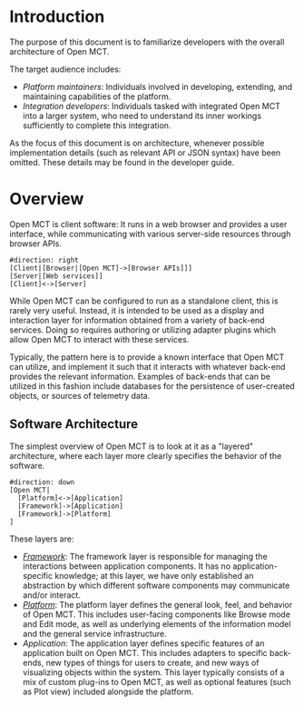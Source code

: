# Introduction

The purpose of this document is to familiarize developers with the
overall architecture of Open MCT.

The target audience includes:

* _Platform maintainers_: Individuals involved in developing,
  extending, and maintaining capabilities of the platform.
* _Integration developers_: Individuals tasked with integrated
  Open MCT into a larger system, who need to understand
  its inner workings sufficiently to complete this integration.

As the focus of this document is on architecture, whenever possible
implementation details (such as relevant API or JSON syntax) have been
omitted. These details may be found in the developer guide.

# Overview

Open MCT is client software: It runs in a web browser and
provides a user interface, while communicating with various
server-side resources through browser APIs.

```nomnoml
#direction: right
[Client|[Browser|[Open MCT]->[Browser APIs]]]
[Server|[Web services]]
[Client]<->[Server]
```

While Open MCT can be configured to run as a standalone client,
this is rarely very useful. Instead, it is intended to be used as a
display and interaction layer for information obtained from a
variety of back-end services. Doing so requires authoring or utilizing
adapter plugins which allow Open MCT to interact with these services.

Typically, the pattern here is to provide a known interface that
Open MCT can utilize, and implement it such that it interacts with
whatever back-end provides the relevant information.
Examples of back-ends that can be utilized in this fashion include
databases for the persistence of user-created objects, or sources of
telemetry data.

## Software Architecture

The simplest overview of Open MCT is to look at it as a "layered"
architecture, where each layer more clearly specifies the behavior
of the software.

```nomnoml
#direction: down
[Open MCT|
  [Platform]<->[Application]
  [Framework]->[Application]
  [Framework]->[Platform]
]
```

These layers are:

* [_Framework_](framework.md): The framework layer is responsible for
  managing the interactions between application components. It has no
  application-specific knowledge; at this layer, we have only
  established an abstraction by which different software components
  may communicate and/or interact.
* [_Platform_](platform.md): The platform layer defines the general look, 
  feel, and behavior of Open MCT. This includes user-facing components like
  Browse mode and Edit mode, as well as underlying elements of the
  information model and the general service infrastructure.
* _Application_: The application layer defines specific features of
  an application built on Open MCT. This includes adapters to
  specific back-ends, new types of things for users to create, and
  new ways of visualizing objects within the system. This layer
  typically consists of a mix of custom plug-ins to Open MCT,
  as well as optional features (such as Plot view) included alongside
  the platform.


